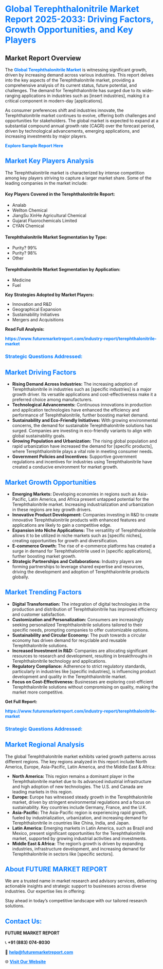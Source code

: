 <h1 style="color: #007BFF;">Global Terephthalonitrile Market Report 2025-2033: Driving Factors, Growth Opportunities, and Key Players</h1>

<section id="overview">
<h2>Market Report Overview</h2>
<p>The <a href="https://www.futuremarketreport.com/industry-report/terephthalonitrile-market" style="color: #007BFF; text-decoration: none;"><strong>Global Terephthalonitrile Market</strong></a> is witnessing significant growth, driven by increasing demand across various industries. This report delves into the key aspects of the Terephthalonitrile market, providing a comprehensive analysis of its current status, future potential, and challenges. The demand for Terephthalonitrile has surged due to its wide-ranging applications in industries such as [insert industries], making it a critical component in modern-day [applications].</p>
<p>As consumer preferences shift and industries innovate, the Terephthalonitrile market continues to evolve, offering both challenges and opportunities for stakeholders. The global market is expected to expand at a substantial compound annual growth rate (CAGR) over the forecast period, driven by technological advancements, emerging applications, and increasing investments by major players.</p>
</section>

<section id="overview">
<p><a href="https://www.futuremarketreport.com/request-sample/reportId=114860" style="color: #007BFF; text-decoration: none;"><strong>Explore Sample Report Here</strong></a></p>
</section>

<section id="key-players">
<h2 style="color: #007BFF;">Market Key Players Analysis</h2>
<p>The Terephthalonitrile market is characterized by intense competition among key players striving to capture a larger market share. Some of the leading companies in the market include:</p>
<h4>Key Players Covered in the Terephthalonitrile Report:</h4>
<ul><li>Analab</li><li>Wellton Chemical</li><li>JiangSu XinHe Agricultural Chemical</li><li>Gujarat Fluorochemicals Limited</li><li>CYAN Chemical</li></ul>
<h4>Terephthalonitrile Market Segmentation by Type:</h4>
<ul><li>Purity? 99%</li><li>Purity? 98%</li><li>Other</li></ul>

<h4>Terephthalonitrile Market Segmentation by Application:</h4>
<ul><li>Medicine</li><li>Fuel</li></ul>
<p><strong>Key Strategies Adopted by Market Players:</strong></p>
<ul>
<li>Innovation and R&D</li>
<li>Geographical Expansion</li>
<li>Sustainability Initiatives</li>
<li>Mergers and Acquisitions</li>
</ul>
</section>

<section>
<p><strong>Read Full Analysis: </strong></p><a href="https://www.futuremarketreport.com/industry-report/terephthalonitrile-market" style="color: #007BFF; text-decoration: none;"><strong>https://www.futuremarketreport.com/industry-report/terephthalonitrile-market</strong></a>
<h3 style="color: #007BFF;">Strategic Questions Addressed:</h3>
</section>

<section id="driving-factors">
<h2 style="color: #007BFF;">Market Driving Factors</h2>
<ul>
<li><strong>Rising Demand Across Industries:</strong> The increasing adoption of Terephthalonitrile in industries such as [specific industries] is a major growth driver. Its versatile applications and cost-effectiveness make it a preferred choice among manufacturers.</li>
<li><strong>Technological Advancements:</strong> Continuous innovations in production and application technologies have enhanced the efficiency and performance of Terephthalonitrile, further boosting market demand.</li>
<li><strong>Sustainability and Eco-Friendly Initiatives:</strong> With growing environmental concerns, the demand for sustainable Terephthalonitrile solutions has surged. Companies are investing in eco-friendly variants to align with global sustainability goals.</li>
<li><strong>Growing Population and Urbanization:</strong> The rising global population and rapid urbanization have increased the demand for [specific products], where Terephthalonitrile plays a vital role in meeting consumer needs.</li>
<li><strong>Government Policies and Incentives:</strong> Supportive government regulations and incentives for industries using Terephthalonitrile have created a conducive environment for market growth.</li>
</ul>
</section>

<section id="growth-opportunities">
<h2 style="color: #007BFF;">Market Growth Opportunities</h2>
<ul>
<li><strong>Emerging Markets:</strong> Developing economies in regions such as Asia-Pacific, Latin America, and Africa present untapped potential for the Terephthalonitrile market. Increasing industrialization and urbanization in these regions are key growth drivers.</li>
<li><strong>Innovative Product Development:</strong> Companies investing in R&D to create innovative Terephthalonitrile products with enhanced features and applications are likely to gain a competitive edge.</li>
<li><strong>Expansion into Niche Applications:</strong> The versatility of Terephthalonitrile allows it to be utilized in niche markets such as [specific niches], creating opportunities for growth and diversification.</li>
<li><strong>E-commerce Growth:</strong> The rise of e-commerce platforms has created a surge in demand for Terephthalonitrile used in [specific applications], further boosting market growth.</li>
<li><strong>Strategic Partnerships and Collaborations:</strong> Industry players are forming partnerships to leverage shared expertise and resources, driving the development and adoption of Terephthalonitrile products globally.</li>
</ul>
</section>

<section id="trending-factors">
<h2 style="color: #007BFF;">Market Trending Factors</h2>
<ul>
<li><strong>Digital Transformation:</strong> The integration of digital technologies in the production and distribution of Terephthalonitrile has improved efficiency and customer satisfaction.</li>
<li><strong>Customization and Personalization:</strong> Consumers are increasingly seeking personalized Terephthalonitrile solutions tailored to their specific needs, prompting companies to offer customizable options.</li>
<li><strong>Sustainability and Circular Economy:</strong> The push towards a circular economy has driven demand for recyclable and reusable Terephthalonitrile solutions.</li>
<li><strong>Increased Investment in R&D:</strong> Companies are allocating significant resources to research and development, resulting in breakthroughs in Terephthalonitrile technology and applications.</li>
<li><strong>Regulatory Compliance:</strong> Adherence to strict regulatory standards, particularly in industries like [specific industries], is influencing product development and quality in the Terephthalonitrile market.</li>
<li><strong>Focus on Cost-Effectiveness:</strong> Businesses are exploring cost-efficient Terephthalonitrile solutions without compromising on quality, making the market more competitive.</li>
</ul>
</section>

<section>
<p><strong>Get Full Report: </strong></p><a href="https://www.futuremarketreport.com/industry-report/terephthalonitrile-market" style="color: #007BFF; text-decoration: none;"><strong>https://www.futuremarketreport.com/industry-report/terephthalonitrile-market</strong></a>
<h3 style="color: #007BFF;">Strategic Questions Addressed:</h3>
</section>


<section id="regional-analysis">
<h2 style="color: #007BFF;">Market Regional Analysis</h2>
<p>The global Terephthalonitrile market exhibits varied growth patterns across different regions. The key regions analyzed in this report include North America, Europe, Asia-Pacific, Latin America, and the Middle East & Africa:</p>
<ul>
<li><strong>North America:</strong> This region remains a dominant player in the Terephthalonitrile market due to its advanced industrial infrastructure and high adoption of new technologies. The U.S. and Canada are leading markets in this region.</li>
<li><strong>Europe:</strong> Europe has witnessed steady growth in the Terephthalonitrile market, driven by stringent environmental regulations and a focus on sustainability. Key countries include Germany, France, and the U.K.</li>
<li><strong>Asia-Pacific:</strong> The Asia-Pacific region is experiencing rapid growth, fueled by industrialization, urbanization, and increasing demand for Terephthalonitrile in countries like China, India, and Japan.</li>
<li><strong>Latin America:</strong> Emerging markets in Latin America, such as Brazil and Mexico, present significant opportunities for the Terephthalonitrile market, supported by growing industrial activities and investments.</li>
<li><strong>Middle East & Africa:</strong> The region’s growth is driven by expanding industries, infrastructure development, and increasing demand for Terephthalonitrile in sectors like [specific sectors].</li>
</ul>
</section>

<footer>
<h2 style="color: #007BFF;">About FUTURE MARKET REPORT</h2>
<p>We are a trusted name in market research and advisory services, delivering actionable insights and strategic support to businesses across diverse industries. Our expertise lies in offering:</p>

<p>Stay ahead in today’s competitive landscape with our tailored research solutions.</p>

<h2 style="color: #007BFF;">Contact Us:</h2>
<p><strong>FUTURE MARKET REPORT</strong></p>
<p>📞 <strong>+91 (883) 074-8030</strong></p>
<p>📧 <strong><a href="mailto:help@futuremarketreport.com" style="color: #007BFF;">help@futuremarketreport.com</a></strong></p>
<p>🌐 <strong><a href="https://www.futuremarketreport.com/" style="color: #007BFF;">Visit Our Website</a></strong></p>
</footer>